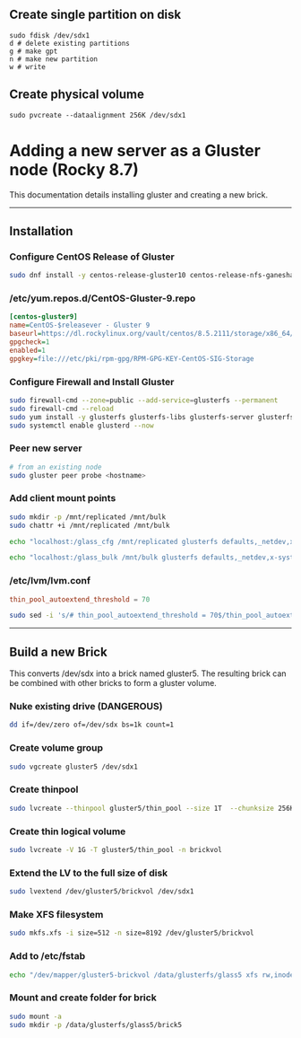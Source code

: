 ## Create single partition on disk
```
sudo fdisk /dev/sdx1
d # delete existing partitions
g # make gpt
n # make new partition
w # write
```

## Create physical volume
`sudo pvcreate --dataalignment 256K /dev/sdx1`

# Adding a new server as a Gluster node (Rocky 8.7)
This documentation details installing gluster and creating a new brick.

---
## Installation

### Configure CentOS Release of Gluster
```sh
sudo dnf install -y centos-release-gluster10 centos-release-nfs-ganesha4
```

### /etc/yum.repos.d/CentOS-Gluster-9.repo
```ini
[centos-gluster9]
name=CentOS-$releasever - Gluster 9
baseurl=https://dl.rockylinux.org/vault/centos/8.5.2111/storage/x86_64/gluster-9/
gpgcheck=1
enabled=1
gpgkey=file:///etc/pki/rpm-gpg/RPM-GPG-KEY-CentOS-SIG-Storage
```

### Configure Firewall and Install Gluster
```sh
sudo firewall-cmd --zone=public --add-service=glusterfs --permanent
sudo firewall-cmd --reload
sudo yum install -y glusterfs glusterfs-libs glusterfs-server glusterfs-client glusterfs-ganesha --enablerepo=devel
sudo systemctl enable glusterd --now
```

### Peer new server
```sh
# from an existing node
sudo gluster peer probe <hostname>
```

### Add client mount points
```sh
sudo mkdir -p /mnt/replicated /mnt/bulk
sudo chattr +i /mnt/replicated /mnt/bulk

echo "localhost:/glass_cfg /mnt/replicated glusterfs defaults,_netdev,x-systemd.requires=glusterd.service,x-systemd.automount 0 0" | sudo tee -a /etc/fstab

echo "localhost:/glass_bulk /mnt/bulk glusterfs defaults,_netdev,x-systemd.requires=glusterd.service,x-systemd.automount 0 0" | sudo tee -a /etc/fstab
```

### /etc/lvm/lvm.conf
```conf
thin_pool_autoextend_threshold = 70
```
```sh
sudo sed -i 's/# thin_pool_autoextend_threshold = 70$/thin_pool_autoextend_threshold = 70/' /etc/lvm/lvm.conf

```
---

## Build a new Brick
This converts /dev/sdx into a brick named gluster5. The resulting brick can be combined with other bricks to form a gluster volume.

### Nuke existing drive (__DANGEROUS__)
```sh
dd if=/dev/zero of=/dev/sdx bs=1k count=1
```

### Create volume group
```sh
sudo vgcreate gluster5 /dev/sdx1
```

### Create thinpool
```sh
sudo lvcreate --thinpool gluster5/thin_pool --size 1T  --chunksize 256K --poolmetadatasize 16G --zero n
```

### Create thin logical volume
```sh
sudo lvcreate -V 1G -T gluster5/thin_pool -n brickvol
```

### Extend the LV to the full size of disk
```sh
sudo lvextend /dev/gluster5/brickvol /dev/sdx1
```

### Make XFS filesystem
```sh
sudo mkfs.xfs -i size=512 -n size=8192 /dev/gluster5/brickvol
```

### Add to /etc/fstab
```sh
echo "/dev/mapper/gluster5-brickvol /data/glusterfs/glass5 xfs rw,inode64,noatime,nouuid 1 2" | sudo tee -a /etc/fstab
```

### Mount and create folder for brick
```sh
sudo mount -a
sudo mkdir -p /data/glusterfs/glass5/brick5
```
